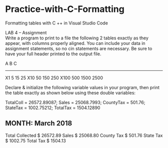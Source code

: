 # Practice-with-C-Formatting
Formatting tables with C ++ in Visual Studio Code

LAB 4 – Assignment  
Write a program to print to a file the following 2 tables exactly as they appear, with columns 
properly aligned.  You can include your data in assignment statements, so no cin statements 
are necessary. Be sure to have your full header printed to the output file. 
 
  A    B    C 
************************************* 
X1    5    15     25 
X10   50   150    250 
X100   500  1500   2500 
 
 
Declare & initialize the following variable values in your program, then print the table exactly as 
shown below using these double variables: 
 
TotalColl = 26572.89087; Sales = 25068.7993; CountyTax = 501.76;  
StateTax = 1002.75212; TotalTax = 1504.12890 
 
 
MONTH: March 2018 
--------------------------------- 
Total Collected   $  26572.89 
Sales    $  25068.80 
County Tax   $    501.76 
State Tax    $   1002.75 
Total Tax    $   1504.13  
